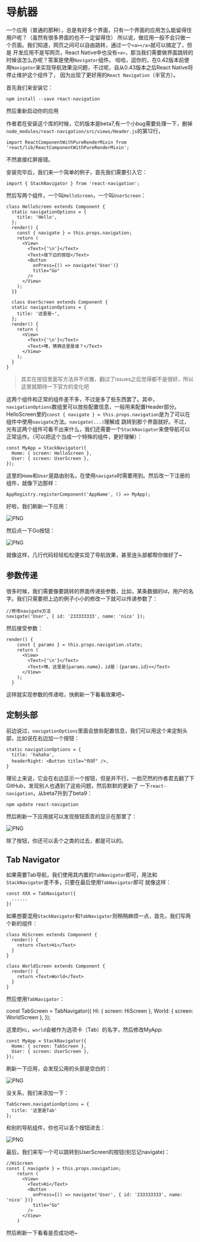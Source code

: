 # 导航器

一个应用（普通的那种），总是有好多个界面，只有一个界面的应用怎么能留得住用户呢？（虽然有很多界面的也不一定留得住）
所以说，做应用一般不会只做一个页面。我们知道，网页之间可以自由跳转，通过一个`<a></a>`就可以搞定了，但是
开发应用不是写网页，React Native中也没有`<a>`，那当我们需要做界面跳转的时候该怎么办呢？答案是使用`Navigator`组件。
哈哈，逗你的，在0.42版本前使用`Navigator`来实现导航效果没问题，不过呢，自从0.43版本之后React Native将停止维护这个组件了，
因为出现了更好用的`React Navigation`（半官方）。

首先我们来安装它：

```
npm install --save react-navigation
```

然后重新启动你的应用

作者君在安装这个库的时候，它的版本是beta7,有一个小bug需要处理一下，删掉`node_modules/react-navigation/src/views/Header.js`的第12行，

```
import ReactComponentWithPureRenderMixin from 'react/lib/ReactComponentWithPureRenderMixin';
````

不然直接红屏报错。

安装完毕后，我们来一个简单的例子，首先我们需要引入它：

```
import { StackNavigator } from 'react-navigation';
```

然后写两个组件，一个叫`HelloScreen`，一个叫`UserScreen`：

```
class HelloScreen extends Component {
  static navigationOptions = {
    title: 'Hello',
  };
  render() {
    const { navigate } = this.props.navigation;
    return (
      <View>
        <Text>{'\n'}</Text>
        <Text>按下边的按钮</Text>
        <Button
          onPress={() => navigate('User')}
          title="Go"
        />
      </View>
    );
  }}

  class UserScreen extends Component {
  static navigationOptions = {
    title: '这里是~',
  };
  render() {
    return (
      <View>
        <Text>{'\n'}</Text>
        <Text>嘿，猜猜这里是谁？</Text>
      </View>
    );
  }
}

```

>其实在按钮里面写方法并不优雅，翻过了issues之后觉得都不是很好，所以这里就期待一下官方的变化吧

这两个组件和正常的组件差不多，不过是多了些东西罢了。其中，`navigationOptions`数组里可以放些配置信息，一般用来配置Header部分。
HelloScreen里的`const { navigate } = this.props.navigation`是为了可以在组件中使用`navigate`方法。`navigate(...)`理解成
跳转到那个界面就好。不过，光有这两个组件可看不出来什么，我们还需要一个`StackNavigator`来使导航可以正常运作。（可以把这个当成一个特殊的组件，更好理解）：

```
const MyApp = StackNavigator({
  Home: { screen: HelloScreen },
  User: { screen: UserScreen },
});
```

这里的`Home`和`User`是路由别名，在使用`navigate`时需要用到。然后改一下注册的组件，就像下边那样：

```
AppRegistry.registerComponent('AppName', () => MyApp);
```

好啦，我们刷新一下应用：

![PNG](./images/8.1.png)

然后点一下Go按钮：

![PNG](./images/8.2.png)

就像这样，几行代码轻轻松松便实现了导航效果，甚至连头部都帮你做好了~

## 参数传递


很多时候，我们需要像要跳转的界面传递些参数，比如，某条数据的id，用户的名字。我们只需要把上边的例子小小的修改一下就可以传递参数了：

```
//修改navigate方法
navigate('User', { id: '233333333', name: 'nico' });
```

然后接受参数：

```
render() {
    const { params } = this.props.navigation.state;
    return (
      <View>
        <Text>{'\n'}</Text>
        <Text>嘿，这里是{params.name}，id是：{params.id}<</Text>
      </View>
    );
  }
```

这样就实现参数的传递啦，快刷新一下看看效果吧~

## 定制头部

前边说过，`navigationOptions`里面会放些配置信息，我们可以用这个来定制头部，比如说在右边加一个按钮：

```
static navigationOptions = {
  title: 'hahaha',
  headerRight: <Button title="你好" />,
}
```

理论上来说，它会在右边显示一个按钮，但是并不行，一脸茫然的作者君去翻了下GitHub，发现别人也遇到了这些问题，然后默默的更新了
一下`react-navigation`，从beta7升到了beta9：

```
npm update react-navigation
```

然后刷新一下应用就可以发现按钮乖乖的显示在那里了：

![PNG](./images/8.3.png)

除了按钮，你还可以丢个<Text>之类的过去，都是可以的。


## Tab Navigator

如果需要Tab导航，我们使用其内置的`TabNavigator`即可，用法和`StackNavigator`差不多，只要在最后使用`TabNavigator`即可
就像这样：

```
const XXX = TabNavigator({
  ......
})
```

如果想要混用`StackNavigator`和`TabNavigator`则稍稍麻烦一点，首先，我们写两个新的组件：

```
class HiScreen extends Component {
  render() {
    return <Text>Hi</Text>
  }
}

class WorldScreen extends Component {
  render() {
    return <Text>World</Text>
  }
}
```

然后使用`TabNavigator`：

const TabScreen = TabNavigator({
  Hi: { screen: HiScreen },
  World: { screen: WorldScreen },
});

这里的`Hi`，`world`会被作为选项卡（Tab）的名字，然后修改MyApp:

```
const MyApp = StackNavigator({
  Home: { screen: TabScreen },
  User: { screen: UserScreen },
});
```

刷新一下应用，会发现公用的头部是空白的：

![PNG](./images/8.4.png)

没关系，我们来添加一下：

```
TabScreen.navigationOptions = {
  title: '这里是Tab'
};
```

和别的导航组件，你也可以丢个按钮进去：

![PNG](./images/8.5.png)

最后，我们来写一个可以跳转到UserScreen的按钮(别忘记navigate)：

```
//HiScreen
const { navigate } = this.props.navigation;
    return (
      <View>
        <Text>Hi</Text>
        <Button
          onPress={() => navigate('User', { id: '233333333', name: 'nico' })}
          title="Go"
        />
      </View>
    )
```    

然后刷新一下看看是否成功吧~